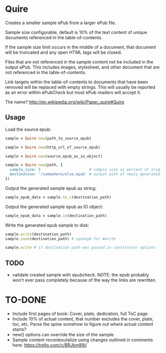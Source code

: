 # Quire

Creates a smaller sample ePub from a larger ePub file.

Sample size configurable, default is 10% of the text content of unique documents
referenced in the table-of-contents.

If the sample size limit occurs in the middle of a document, that document will
be truncated and any open HTML tags will be closed.

Files that are not referenced in the sample content not be included in the
output ePub. This includes images, stylesheet, and other document that are not
referenced in the table-of-contents.

Link targets within the table-of-contents to documents that have been removed
will be replaced with empty strings. This will usually be reported as an error
within ePubCheck but most ePub readers will accept it.

The name? http://en.wikipedia.org/wiki/Paper_quire#Quire

## Usage

Load the source epub:

```ruby
sample = Quire.new(path_to_source_epub)

sample = Quire.new(http_url_of_source_epub)

sample = Quire.new(source_epub_as_io_object)

sample = Quire.new(path, {
  sample_size: 5                      # sample size as percent of original,
  destination: '/somewhere/else.epub' # output path of newly generated sample
})
```

Output the generated sample epub as string:

```ruby
sample_epub_data = sample.to_s(destination_path)
```

Output the generated sample epub as IO object:

```ruby
sample_epub_data = sample.io(destination_path)
```

Write the generated epub sample to disk:

```ruby
sample.write(destination_path)
sample.save(destination_path) # synonym for #write

sample.write # if destination path was passed in constructor options
```

## TODO

* validate created sample with epubcheck. NOTE: the epub probably won't ever pass completely because of the way the links are rewritten.

# TO-DONE

* Include first pages of book: Cover, plate, dedication, full ToC page.
* Include 10% of actual content, that number excludes the cover, plate, toc, etc. Parse the spine somehow to figure out where actual content starts?
* new() options can override the size of the sample.
* Sample content recontexutalize using changes outlined in comments here: https://trello.com/c/BRJkm89j/
